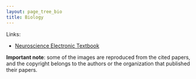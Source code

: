 ```yaml
---
layout: page_tree_bio
title: Biology
---
```


Links:
* [Neuroscience Electronic Textbook](https://nba.uth.tmc.edu/neuroscience/toc.htm)

<p/><p/>

**Important note**: some of the images are reproduced from the cited papers, and the copyright belongs to the authors or the organization that published their papers.

<script>
window.addEventListener('load', event => {
  activate_togglers();
});
</script>
